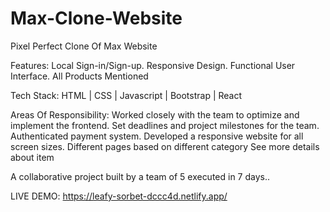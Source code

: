 # Max-Clone-Website
Pixel Perfect Clone Of Max Website

Features:
Local Sign-in/Sign-up.
Responsive Design.
Functional User Interface.
All Products Mentioned

Tech Stack: HTML | CSS | Javascript | Bootstrap | React

Areas Of Responsibility:
Worked closely with the team to optimize and implement the
frontend.
Set deadlines and project milestones for the team.
Authenticated payment system.
Developed a responsive website for all screen sizes.
Different pages based on different category
See more details about item

A collaborative project built by a team of 5 executed in 7 days..

LIVE DEMO:  https://leafy-sorbet-dccc4d.netlify.app/

